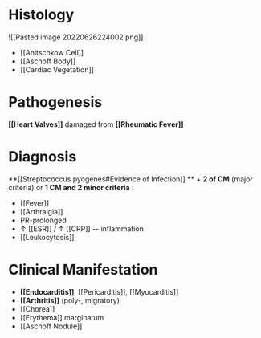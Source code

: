 
# Histology

![[Pasted image 20220626224002.png]]

- [[Anitschkow Cell]]
- [[Aschoff Body]]
- [[Cardiac Vegetation]]

# Pathogenesis
**[[Heart Valves]]** damaged from **[[Rheumatic Fever]]**

# Diagnosis
**[[Streptococcus pyogenes#Evidence of Infection]] ** + **2 of CM** (major criteria) or **1 CM and 2 minor criteria** :
- [[Fever]]
- [[Arthralgia]]
- PR-prolonged
- ↑ [[ESR]] / ↑ [[CRP]] -- inflammation
- [[Leukocytosis]]

# Clinical Manifestation
- **[[Endocarditis]]**, [[Pericarditis]], [[Myocarditis]]
- **[[Arthritis]]** (poly-, migratory)
- [[Chorea]]
- [[Erythema]] marginatum
- [[Aschoff Nodule]]